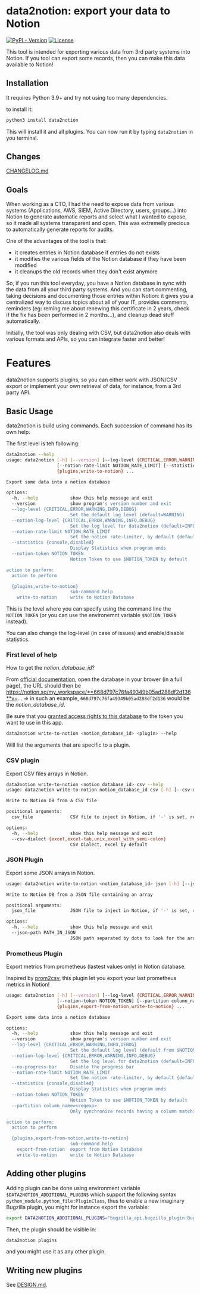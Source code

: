 # data2notion: export your data to Notion

[![PyPI - Version](https://img.shields.io/pypi/v/data2notion)](https://pypi.org/project/data2notion/)
[![License](https://img.shields.io/pypi/l/data2notion)](https://raw.githubusercontent.com/pierresouchay/data2notion/main/LICENSE)

This tool is intended for exporting various data from 3rd party systems
into Notion. If you tool can export some records, then you can make this data available to Notion!

## Installation

It requires Python 3.9+ and try not using too many dependencies.

to install it:

```bash
python3 install data2notion
```

This will install it and all plugins. You can now run it by typing `data2notion` in you terminal.

## Changes

[CHANGELOG.md](https://github.com/pierresouchay/data2notion/blob/main/CHANGELOG.md)

## Goals

When working as a CTO, I had the need to expose data from various systems (Applications, AWS, SIEM, Active Directory, users, groups...)
into Notion to generate automatic reports and select what I wanted to expose, so it made all systems transparent and open.
This was extremelly precious to automatically generate reports for audits.

One of the advantages of the tool is that:

 - it creates entries in Notion database if entries do not exists
 - it modifies the various fields of the Notion database if they have been modified
 - it cleanups the old records when they don't exist anymore

So, if you run this tool everyday, you have a Notion database in sync with the data from all your third party systems.
And you can start commenting, taking decisions and documenting those entries within Notion: it gives you a centralized
way to discuss topics about all of your IT, provides comments, reminders (eg: reming me about renewing this certificate
in 2 years, check if the fix has been performed in 2 months...), and cleanup dead stuff automatically.

Initially, the tool was only dealing with CSV, but data2notion also deals with various formats and APIs, so you can
integrate faster and better!

# Features

data2notion supports plugins, so you can either work with JSON/CSV export or implement your own retrieval of data, for instance,
from a 3rd party API.

## Basic Usage

data2notion is build using commands. Each succession of command has its own help.

The first level is teh following:

```bash
data2notion --help
usage: data2notion [-h] [--version] [--log-level {CRITICAL,ERROR,WARNING,INFO,DEBUG}] [--notion-log-level {CRITICAL,ERROR,WARNING,INFO,DEBUG}]
                   [--notion-rate-limit NOTION_RATE_LIMIT] [--statistics {console,disabled}] [--notion-token NOTION_TOKEN]
                   {plugins,write-to-notion} ...

Export some data into a notion database

options:
  -h, --help            show this help message and exit
  --version             show program's version number and exit
  --log-level {CRITICAL,ERROR,WARNING,INFO,DEBUG}
                        Set the default log level (default=WARNING)
  --notion-log-level {CRITICAL,ERROR,WARNING,INFO,DEBUG}
                        Set the log level for data2notion (default=INFO)
  --notion-rate-limit NOTION_RATE_LIMIT
                        Set the notion rate-limiter, by default {default_rate_limit} (3 requests/sec, 100 initial bucket size)
  --statistics {console,disabled}
                        Display Statistics when program ends
  --notion-token NOTION_TOKEN
                        Notion Token to use $NOTION_TOKEN by default

action to perform:
  action to perform

  {plugins,write-to-notion}
                        sub-command help
    write-to-notion     write to Notion Database
```

This is the level where you can specify using the command line the `NOTION_TOKEN` (or you can use the environemnt variable `$NOTION_TOKEN` instead).

You can also change the log-level (in case of issues) and enable/disable statistics.

### First level of help

How to get the _notion_database_id_?

From [official documentation](https://developers.notion.com/reference/retrieve-a-database), open the database in your brower (in a full page),
the URL should then be https://notion.so/my_workspace/**668d797c76fa49349b05ad288df2d136**v=... => in such an example, `668d797c76fa49349b05ad288df2d136`
would be the _notion_database_id_.

Be sure that you [granted access rights to this database](https://www.notion.so/help/add-and-manage-connections-with-the-api#add-connections-to-pages)
to the token you want to use in this app.


```bash
data2notion write-to-notion <notion_database_id> <plugin> --help
```

Will list the arguments that are specific to a plugin.

### CSV plugin

Export CSV files arrays in Notion.

```bash
data2notion write-to-notion <notion_database_id> csv --help
usage: data2notion write-to-notion notion_database_id csv [-h] [--csv-dialect {excel,excel-tab,unix,excel_with_semi-colon}] csv_file

Write to Notion DB from a CSV file

positional arguments:
  csv_file              CSV file to inject in Notion, if '-' is set, read from stdin

options:
  -h, --help            show this help message and exit
  --csv-dialect {excel,excel-tab,unix,excel_with_semi-colon}
                        CSV Dialect, excel by default
```

### JSON Plugin

Export some JSON arrays in Notion.

```bash
usage: data2notion write-to-notion <notion_database_id> json [-h] [--json-path PATH_IN_JSON] json_file

Write to Notion DB from a JSON file containing an array

positional arguments:
  json_file             JSON file to inject in Notion, if '-' is set, read from stdin

options:
  -h, --help            show this help message and exit
  --json-path PATH_IN_JSON
                        JSON path separated by dots to look for the array, example: calendar.appointments
```

### Prometheus Plugin

Export metrics from prometheus (lastest values only) in Notion database.

Inspired by [prom2csv](https://pypi.org/project/prom2csv/), this plugin let you export your last prometheus metrics in Notion!

```bash
usage: data2notion [-h] [--version] [--log-level {CRITICAL,ERROR,WARNING,INFO,DEBUG}] [--notion-log-level {CRITICAL,ERROR,WARNING,INFO,DEBUG}] [--no-progress-bar] [--notion-rate-limit NOTION_RATE_LIMIT] [--statistics {console,disabled}]
                   [--notion-token NOTION_TOKEN] [--partition column_name=<regexp>]
                   {plugins,export-from-notion,write-to-notion} ...

Export some data into a notion database

options:
  -h, --help            show this help message and exit
  --version             show program's version number and exit
  --log-level {CRITICAL,ERROR,WARNING,INFO,DEBUG}
                        Set the default log level (default from $NOTION_LOG_LEVEL=WARNING)
  --notion-log-level {CRITICAL,ERROR,WARNING,INFO,DEBUG}
                        Set the log level for data2notion (default=INFO)
  --no-progress-bar     Disable the progress bar
  --notion-rate-limit NOTION_RATE_LIMIT
                        Set the notion rate-limiter, by default {default_rate_limit} (3 requests/sec, 100 initial bucket size)
  --statistics {console,disabled}
                        Display Statistics when program ends
  --notion-token NOTION_TOKEN
                        Notion Token to use $NOTION_TOKEN by default
  --partition column_name=<regexp>
                        Only synchronize records having a column matching given regexp

action to perform:
  action to perform

  {plugins,export-from-notion,write-to-notion}
                        sub-command help
    export-from-notion  export from Notion Database
    write-to-notion     write to Notion Database
```


## Adding other plugins


Adding plugin can be done using environment variable `$DATA2NOTION_ADDITIONAL_PLUGINS` which support the
following syntax `python_module.python_file:PluginClass`, thus to enable a new imaginary Bugzilla plugin, you might for instance
export the variable:

```bash
export DATA2NOTION_ADDITIONAL_PLUGINS="bugzilla_api.bugzilla_plugin:BugzillPlugin"
```

Then, the plugin should be visible in:
```bash
data2notion plugins
```

and you might use it as any other plugin.

## Writing new plugins

See [DESIGN.md](https://github.com/pierresouchay/data2notion/blob/main/DESIGN.md).
